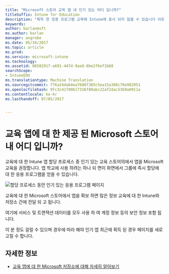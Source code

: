 ```yaml
---
title: "Microsoft 스토어 교육 앱 내 인기 있는 어디 입니까?"
titleSuffix: Intune for Education
description: "획득 한 응용 프로그램 교육에 Intune에 표시 되지 않을 수 있습니다 이유를 알아봅니다."
keywords: 
author: barlanmsft
ms.author: barlan
manager: angrobe
ms.date: 05/10/2017
ms.topic: article
ms.prod: 
ms.service: microsoft-intune
ms.technology: 
ms.assetid: 08502917-a691-447d-9ae8-8be2f6ef1b68
searchScope:
- IntuneEDU
ms.translationtype: Machine Translation
ms.sourcegitcommit: f76a24da64ea7688f385c5ea15a368c76e982951
ms.openlocfilehash: 9fc3c41f09617316f80abc22af2dac5369a0911a
ms.contentlocale: ko-kr
ms.lasthandoff: 07/05/2017


---
```


# <a name="where-are-my-acquired-microsoft-store-for-education-apps"></a>교육 앱에 대 한 제공 된 Microsoft 스토어 내 어디 입니까?

교육에 대 한 Intune 앱 할당 프로세스 중 인기 있는 교육 스토어의에서 앱을 Microsoft 교육을 권장합니다. 앱 학교에 사용 하려는 하나 되 면이 화면에서 그룹에 즉시 할당에 대 한 응용 프로그램을 얻을 수 있습니다.

  ![할당 프로세스 동안 인기 있는 응용 프로그램 페이지](./media/apps-006-add-popular-apps.png)

교육에 대 한 Microsoft 스토어에서 앱을 확보 하면 많은 정보 교육에 대 한 Intune와 저장소 간에 전달 되 고 됩니다.

여기에 서비스 및 트랜잭션 데이터를 모두 사용 하 여 계정 정보 등의 보안 정보 포함 됩니다.

이 분 정도 걸릴 수 있으며 경우에 따라 해야 인기 앱 최근에 획득 된 경우 페이지를 새로 고칠 수 합니다.

## <a name="find-out-more"></a>자세한 정보

- [교육 앱에 대 한 Microsoft 저장소에 대해 자세히 알아보기](https://docs.microsoft.com/microsoft-store/find-and-acquire-apps-overview)

